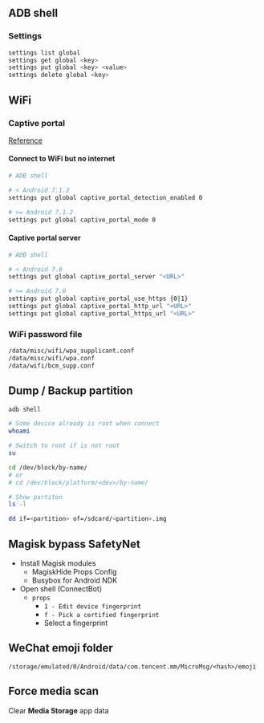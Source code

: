 ## ADB shell

### Settings

```bash
settings list global
settings get global <key>
settings put global <key> <value>
settings delete global <key>
```

## WiFi

### Captive portal

[Reference](https://www.noisyfox.io/android-captive-portal.html)

#### Connect to WiFi but no internet

```bash
# ADB shell

# < Android 7.1.2
settings put global captive_portal_detection_enabled 0

# >= Android 7.1.2
settings put global captive_portal_mode 0
```

#### Captive portal server

```bash
# ADB shell

# < Android 7.0
settings put global captive_portal_server "<URL>"

# >= Android 7.0
settings put global captive_portal_use_https {0|1}
settings put global captive_portal_http_url "<URL>"
settings put global captive_portal_https_url "<URL>"
```

### WiFi password file

```bash
/data/misc/wifi/wpa_supplicant.conf
/data/misc/wifi/wpa.conf
/data/wifi/bcm_supp.conf
```

## Dump / Backup partition

```bash
adb shell

# Some device already is root when connect
whoami

# Switch to root if is not root
su

cd /dev/block/by-name/
# or
# cd /dev/block/platform/<dev>/by-name/

# Show partiton
ls -l

dd if=<partition> of=/sdcard/<partition>.img
```

## Magisk bypass SafetyNet

- Install Magisk modules
  - MagiskHide Props Config
  - Busybox for Android NDK
- Open shell (ConnectBot)
  - `props`
    - `1 - Edit device fingerprint`
    - `f - Pick a certified fingerprint`
    - Select a fingerprint

## WeChat emoji folder

```
/storage/emulated/0/Android/data/com.tencent.mm/MicroMsg/<hash>/emoji
```

## Force media scan

Clear **Media Storage** app data
